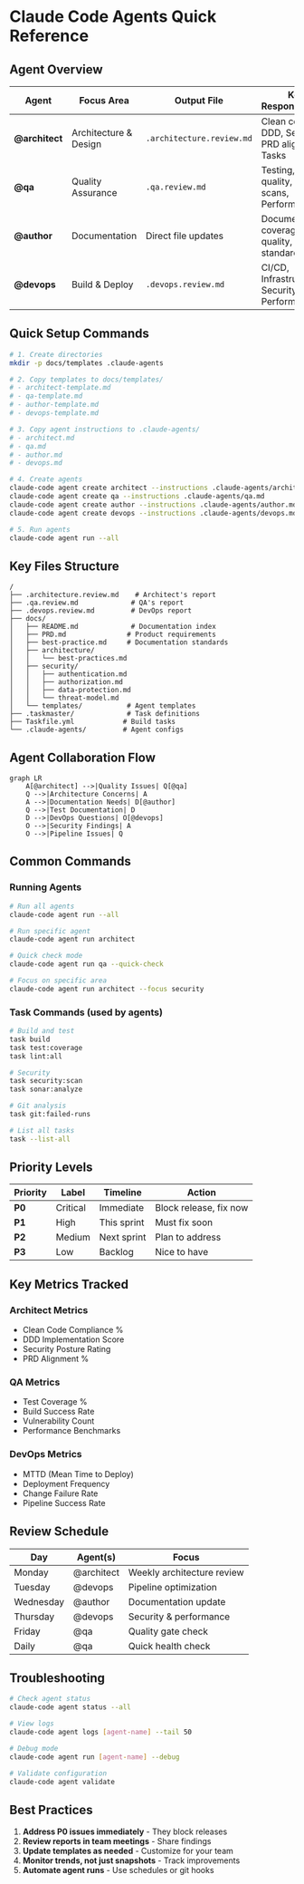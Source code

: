 # Claude Code Agents Quick Reference

## Agent Overview

| Agent | Focus Area | Output File | Key Responsibilities |
|-------|------------|-------------|---------------------|
| **@architect** | Architecture & Design | `.architecture.review.md` | Clean code, DDD, Security, PRD alignment, Tasks |
| **@qa** | Quality Assurance | `.qa.review.md` | Testing, Code quality, Security scans, Performance |
| **@author** | Documentation | Direct file updates | Documentation coverage, quality, standards |
| **@devops** | Build & Deploy | `.devops.review.md` | CI/CD, Infrastructure, Security, Performance |

## Quick Setup Commands

```bash
# 1. Create directories
mkdir -p docs/templates .claude-agents

# 2. Copy templates to docs/templates/
# - architect-template.md
# - qa-template.md  
# - author-template.md
# - devops-template.md

# 3. Copy agent instructions to .claude-agents/
# - architect.md
# - qa.md
# - author.md
# - devops.md

# 4. Create agents
claude-code agent create architect --instructions .claude-agents/architect.md
claude-code agent create qa --instructions .claude-agents/qa.md
claude-code agent create author --instructions .claude-agents/author.md
claude-code agent create devops --instructions .claude-agents/devops.md

# 5. Run agents
claude-code agent run --all
```

## Key Files Structure

```
/
├── .architecture.review.md    # Architect's report
├── .qa.review.md             # QA's report  
├── .devops.review.md         # DevOps report
├── docs/
│   ├── README.md             # Documentation index
│   ├── PRD.md               # Product requirements
│   ├── best-practice.md     # Documentation standards
│   ├── architecture/
│   │   └── best-practices.md
│   ├── security/
│   │   ├── authentication.md
│   │   ├── authorization.md
│   │   ├── data-protection.md
│   │   └── threat-model.md
│   └── templates/           # Agent templates
├── .taskmaster/             # Task definitions
├── Taskfile.yml            # Build tasks
└── .claude-agents/         # Agent configs
```

## Agent Collaboration Flow

```mermaid
graph LR
    A[@architect] -->|Quality Issues| Q[@qa]
    Q -->|Architecture Concerns| A
    A -->|Documentation Needs| D[@author]
    Q -->|Test Documentation| D
    D -->|DevOps Questions| O[@devops]
    O -->|Security Findings| A
    O -->|Pipeline Issues| Q
```

## Common Commands

### Running Agents
```bash
# Run all agents
claude-code agent run --all

# Run specific agent
claude-code agent run architect

# Quick check mode
claude-code agent run qa --quick-check

# Focus on specific area
claude-code agent run architect --focus security
```

### Task Commands (used by agents)
```bash
# Build and test
task build
task test:coverage
task lint:all

# Security
task security:scan
task sonar:analyze

# Git analysis
task git:failed-runs

# List all tasks
task --list-all
```

## Priority Levels

| Priority | Label | Timeline | Action |
|----------|-------|----------|---------|
| **P0** | Critical | Immediate | Block release, fix now |
| **P1** | High | This sprint | Must fix soon |
| **P2** | Medium | Next sprint | Plan to address |
| **P3** | Low | Backlog | Nice to have |

## Key Metrics Tracked

### Architect Metrics
- Clean Code Compliance %
- DDD Implementation Score
- Security Posture Rating
- PRD Alignment %

### QA Metrics  
- Test Coverage %
- Build Success Rate
- Vulnerability Count
- Performance Benchmarks

### DevOps Metrics
- MTTD (Mean Time to Deploy)
- Deployment Frequency
- Change Failure Rate
- Pipeline Success Rate

## Review Schedule

| Day | Agent(s) | Focus |
|-----|----------|-------|
| Monday | @architect | Weekly architecture review |
| Tuesday | @devops | Pipeline optimization |
| Wednesday | @author | Documentation update |
| Thursday | @devops | Security & performance |
| Friday | @qa | Quality gate check |
| Daily | @qa | Quick health check |

## Troubleshooting

```bash
# Check agent status
claude-code agent status --all

# View logs
claude-code agent logs [agent-name] --tail 50

# Debug mode
claude-code agent run [agent-name] --debug

# Validate configuration
claude-code agent validate
```

## Best Practices

1. **Address P0 issues immediately** - They block releases
2. **Review reports in team meetings** - Share findings
3. **Update templates as needed** - Customize for your team
4. **Monitor trends, not just snapshots** - Track improvements
5. **Automate agent runs** - Use schedules or git hooks